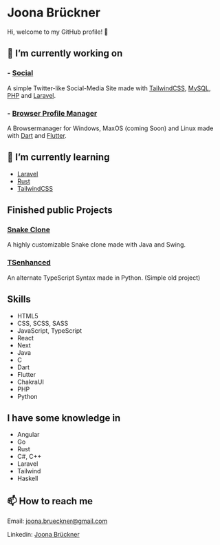 # Joona Brückner

Hi, welcome to my GitHub profile! 👋

## 🔭 I’m currently working on

### - [Social](https://github.com/4A6F6F6E61/Social)

A simple Twitter-like Social-Media Site made with [TailwindCSS](https://tailwindcss.com/), [MySQL](https://www.mysql.com/), [PHP](https://www.php.net/) and [Laravel](https://laravel.com/).

### - [Browser Profile Manager](https://github.com/4A6F6F6E61/profile)

A Browsermanager for Windows, MaxOS (coming Soon) and Linux made with [Dart](https://dart.dev/) and [Flutter](https://flutter.dev/).

## 🌱 I’m currently learning

- [Laravel](https://laravel.com/)
- [Rust](https://www.rust-lang.org/)
- [TailwindCSS](https://tailwindcss.com/)

## Finished public Projects

### [Snake Clone](https://github.com/4A6F6F6E61/SnakeCloneMadeInJava)

A highly customizable Snake clone made with Java and Swing.

### [TSenhanced](https://github.com/4A6F6F6E61/TSenhanced)

An alternate TypeScript Syntax made in Python. (Simple old project)

## Skills

- HTML5
- CSS, SCSS, SASS
- JavaScript, TypeScript
- React
- Next
- Java
- C
- Dart
- Flutter
- ChakraUI
- PHP
- Python

## I have some knowledge in

- Angular
- Go
- Rust
- C#, C++
- Laravel
- Tailwind
- Haskell

## 📫 How to reach me

Email: [joona.brueckner@gmail.com](mailto:joona.brueckner@gmail.com)

Linkedin: [Joona Brückner](https://www.linkedin.com/in/joona-br%C3%BCckner-1602a9243/)
